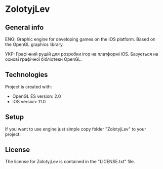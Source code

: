 # ZolotyjLev

## General info
ENG:
Graphic engine for developing games on the iOS platform. Based on the OpenGL graphics library.

УКР:
Графічний рушій для розробки ігор на платформі iOS. Базується на основі графічної бібліотеки OpenGL.

## Technologies
Project is created with:
* OpenGL ES version: 2.0
* iOS version: 11.0

## Setup
If you want to use engine just simple copy folder "ZolotyjLev" to your project.

## License
The license for ZolotyjLev is contained in the "LICENSE.txt" file.
